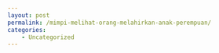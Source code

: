```yaml
---
layout: post
permalink: /mimpi-melihat-orang-melahirkan-anak-perempuan/
categories:
    - Uncategorized
---
```


